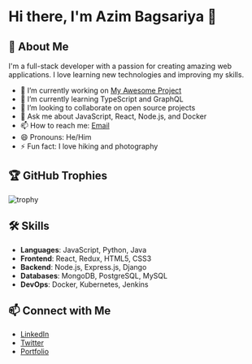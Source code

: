# Hi there, I'm Azim Bagsariya 👋

## 🚀 About Me
I'm a full-stack developer with a passion for creating amazing web applications. I love learning new technologies and improving my skills.

- 🔭 I’m currently working on [My Awesome Project](https://github.com/yourusername/my-awesome-project)
- 🌱 I’m currently learning TypeScript and GraphQL
- 👯 I’m looking to collaborate on open source projects
- 💬 Ask me about JavaScript, React, Node.js, and Docker
- 📫 How to reach me: [Email](mailto:bagsariyaa@gmail.com)
- 😄 Pronouns: He/Him
- ⚡ Fun fact: I love hiking and photography


## 🏆 GitHub Trophies
![trophy](https://github-profile-trophy.vercel.app/?username=yourusername&theme=darkhub)

## 🛠️ Skills
- **Languages**: JavaScript, Python, Java
- **Frontend**: React, Redux, HTML5, CSS3
- **Backend**: Node.js, Express.js, Django
- **Databases**: MongoDB, PostgreSQL, MySQL
- **DevOps**: Docker, Kubernetes, Jenkins

## 📫 Connect with Me
- [LinkedIn](https://www.linkedin.com/in/yourusername)
- [Twitter](https://twitter.com/yourusername)
- [Portfolio](https://yourportfolio.com)

